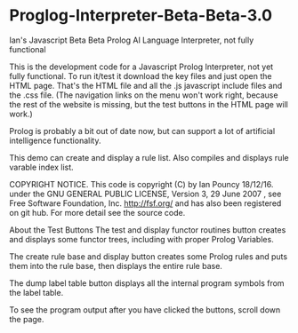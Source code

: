 
# Proglog-Interpreter-Beta-Beta-3.0
Ian's Javascript Beta Beta Prolog AI Language Interpreter, not fully functional

This is the development code for a Javascript Prolog Interpreter, not yet fully functional.
To run it/test it download the key files and just open the HTML page.
That's the HTML file and all the .js javascript include files and the .css file.
(The navigation links on the menu won't work right, because the rest of the website is missing,
but the test buttons in the HTML page will work.)

Prolog is probably a bit out of date now, but can support a lot of artificial intelligence functionality.

This demo can create and display a rule list. Also compiles and 
displays rule varable index list. 

COPYRIGHT NOTICE.
This code is copyright (C) by Ian Pouncy 18/12/16.
under the GNU GENERAL PUBLIC LICENSE, Version 3, 29 June 2007 , see Free Software Foundation, Inc. http://fsf.org/ 
and has also been registered on git hub. For more detail see the source code.


About the Test Buttons
The test and display functor routines button creates and displays some functor trees, including with proper Prolog Variables.

The create rule base and display button creates some Prolog rules and puts them into the rule base, then displays the
entire rule base. 

The dump label table button displays all the internal program symbols from the label table.

To see the program output after you have clicked the buttons, scroll down the page.




